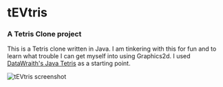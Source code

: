 # tEVtris
### A Tetris Clone project 

This is a Tetris clone written in Java. I am tinkering with this for fun and to learn what trouble I can get myself into using Graphics2d. 
I used <a href="https://gist.github.com/DataWraith/5236083">DataWraith's Java Tetris</a> as a starting point.


![tEVtris screenshot](https://github.com/stringly/tEVtris/blob/master/images/Tevtris.PNG)

